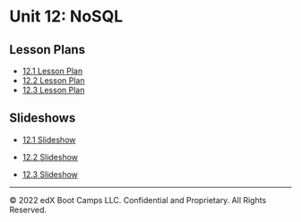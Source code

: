 # Unit 12: NoSQL

## Lesson Plans

* [12.1 Lesson Plan](1/LessonPlan.md)
* [12.2 Lesson Plan](2/LessonPlan.md)
* [12.3 Lesson Plan](3/LessonPlan.md)


## Slideshows

* [12.1 Slideshow](https://docs.google.com/presentation/d/1K-Oq_n5Df-JrPzQ4-aecflETBFW28Lisxvcvli5y3Gk/edit?usp=sharing)

* [12.2 Slideshow](https://docs.google.com/presentation/d/1Bw_23-EhMOGmbHAgoNyn_Apf6k9C9clBuiGb8rnPJzs/edit?usp=sharing)

* [12.3 Slideshow](https://docs.google.com/presentation/d/1922FU-_DsSipiw8zPjo9pEDR5bznnJOoJs2AA3PjimI/edit?usp=sharing)


- - -

© 2022 edX Boot Camps LLC. Confidential and Proprietary. All Rights Reserved.